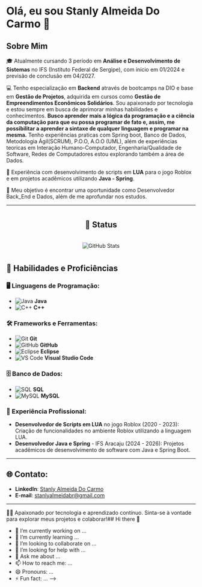 # Olá, eu sou Stanly Almeida Do Carmo 👋

## Sobre Mim

🎓 Atualmente cursando 3 período em **Análise e Desenvolvimento de Sistemas** no IFS (Instituto Federal de Sergipe), com início em 01/2024 e previsão de conclusão em 04/2027.

💻 Tenho especialização em **Backend** através de bootcamps na DIO e base em **Gestão de Projetos**, adquirida em cursos como **Gestão de Empreendimentos Econômicos Solidários**. Sou apaixonado por tecnologia e estou sempre em busca de aprimorar minhas habilidades e conhecimentos. **Busco aprender mais a lógica da programação e a ciência da computação para que eu possa programar de fato e, assim, me possibilitar a aprender a sintaxe de qualquer linguagem e programar na mesma.** Tenho experiências praticas com Spring boot, Banco de Dados, Metodologia Ágil(SCRUM), P.O.O, A.O.O (UML), além de experiências teoricas em Interação Humano-Computador, Engenharia/Qualidade de Software, Redes de Computadores  estou explorando também a área de Dados.

💼 Experiência com desenvolvimento de scripts em **LUA** para o jogo Roblox e em projetos acadêmicos utilizando **Java - Spring**.

🎯 Meu objetivo é encontrar uma oportunidade como Desenvolvedor Back_End e Dados, além de me aprofundar nos estudos.

---

<h1 align="center"></h1>

<h2 align="center"> 🔄 Status </h2><br>

<div align="center"><img src="https://github-readme-stats.vercel.app/api?username=Stanly1BR&show_icons=true&theme=tokyonight" alt="GitHub Stats" /></div>

<h1 align="center"></h1>

## 🚀 Habilidades e Proficiências

### 🖥️ Linguagens de Programação:
- ![Java](https://img.shields.io/badge/Java-007396?style=flat-square&logo=java&logoColor=white) **Java**
- ![C++](https://img.shields.io/badge/C++-00599C?style=flat-square&logo=cplusplus&logoColor=white) **C++**

### 🛠️ Frameworks e Ferramentas:
- ![Git](https://img.shields.io/badge/Git-F05032?style=flat-square&logo=git&logoColor=white) **Git**
- ![GitHub](https://img.shields.io/badge/GitHub-181717?style=flat-square&logo=github&logoColor=white) **GitHub**
- ![Eclipse](https://img.shields.io/badge/Eclipse-2C2255?style=flat-square&logo=eclipse&logoColor=white) **Eclipse**
- ![VS Code](https://img.shields.io/badge/VS%20Code-007ACC?style=flat-square&logo=visual-studio-code&logoColor=white) **Visual Studio Code**

### 🗄️ Banco de Dados:
- ![SQL](https://img.shields.io/badge/SQL-003B57?style=flat-square&logo=database&logoColor=white) **SQL**
- ![MySQL](https://img.shields.io/badge/MySQL-4479A1?style=flat-square&logo=mysql&logoColor=white) **MySQL**

### 💼 Experiência Profissional:
- **Desenvolvedor de Scripts em LUA** no jogo Roblox (2020 - 2023): Criação de funcionalidades no ambiente Roblox utilizando a linguagem LUA.
- **Desenvolvedor Java e Spring** - IFS Aracaju (2024 - 2026): Projetos acadêmicos de desenvolvimento de software com Java e Spring Boot.

---

## 🌐 Contato:

- **LinkedIn**: [Stanly Almeida Do Carmo](https://www.linkedin.com/in/stanly-almeida-do-carmo-5a8b79247/)
- **E-mail**: stanlyalmeidabr@gmail.com

---

👨‍💻 Apaixonado por tecnologia e aprendizado contínuo. Sinta-se à vontade para explorar meus projetos e colaborar!## Hi there 👋

- 🔭 I’m currently working on ...
- 🌱 I’m currently learning ...
- 👯 I’m looking to collaborate on ...
- 🤔 I’m looking for help with ...
- 💬 Ask me about ...
- 📫 How to reach me: ...
- 😄 Pronouns: ...
- ⚡ Fun fact: ...
-->
